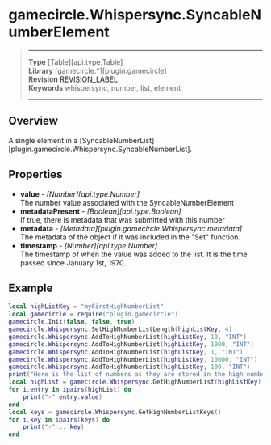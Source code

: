 # gamecircle.Whispersync.SyncableNumberElement

> --------------------- ------------------------------------------------------------------------------------------
> __Type__              [Table][api.type.Table]  
> __Library__           [gamecircle.*][plugin.gamecircle]  
> __Revision__          [REVISION_LABEL](REVISION_URL)  
> __Keywords__          whispersync, number, list, element
> --------------------- ------------------------------------------------------------------------------------------

## Overview
A single element in a [SyncableNumberList][plugin.gamecircle.Whispersync.SyncableNumberList].
	
## Properties
- __value__ - _[Number][api.type.Number]_  
	The number value associated with the SyncableNumberElement
- __metadataPresent__ - _[Boolean][api.type.Boolean]_  
	If true, there is metadata that was submitted with this number
- __metadata__ - _[Metadata][plugin.gamecircle.Whispersync.metadata]_  
	The metadata of the object if it was included in the "Set" function.
- __timestamp__ - _[Number][api.type.Number]_  
	The timestamp of when the value was added to the list. It is the time passed since January 1st, 1970.
	
## Example
 
``````lua  
local highListKey = "myFirstHighNumberList" 
local gamecircle = require("plugin.gamecircle")  
gamecircle.Init(false, false, true)  
gamecircle.Whispersync.SetHighNumberListLength(highListKey, 4)  
gamecircle.Whispersync.AddToHighNumberList(highListKey, 10, "INT")  
gamecircle.Whispersync.AddToHighNumberList(highListKey, 1000, "INT")  
gamecircle.Whispersync.AddToHighNumberList(highListKey, 1, "INT")  
gamecircle.Whispersync.AddToHighNumberList(highListKey, 10000, "INT")   
gamecircle.Whispersync.AddToHighNumberList(highListKey, 100, "INT")  
print("Here is the list of numbers as they are stored in the high number list. They should be in the order from highest to lowest.")  
local highList = gamecircle.Whispersync.GetHighNumberList(highListKey)  
for i,entry in ipairs(highList) do  
	print("-" entry.value)  
end  
local keys = gamecircle.Whispersync.GetHighNumberListKeys()  
for i,key in ipairs(keys) do  
	print("-" .. key)  
end  
``````
